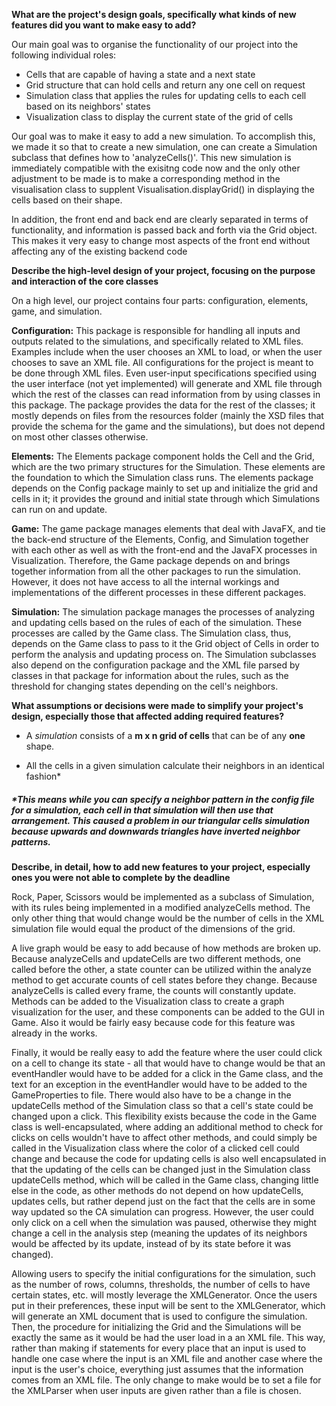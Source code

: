 **What are the project's design goals, specifically what kinds of new features did you want to make easy to add?**

Our main goal was to organise the functionality of our project into the following individual roles: 

* Cells that are capable of having a state and a next state
* Grid structure that can hold cells and return any one cell on request
* Simulation class that applies the rules for updating cells to each cell based on its neighbors' states
* Visualization class to display the current state of the grid of cells

Our goal was to make it easy to add a new simulation. To accomplish this, we made it so that to create a new simulation, one can create a Simulation subclass that defines how to 'analyzeCells()'. This new simulation is immediately compatible with the exisitng code now and the only other adjustment to be made is to make a corresponding method in the visualisation class to supplent Visualisation.displayGrid() in displaying the cells based on their shape.

In addition, the front end and back end are clearly separated in terms of functionality, and information is passed back and forth via the Grid object. This makes it very easy to change most aspects of the front end without affecting any of the existing backend code


**Describe the high-level design of your project, focusing on the purpose and interaction of the core classes**

On a high level, our project contains four parts: configuration, elements, game, and simulation. 

**Configuration:** This package is responsible for handling all inputs and outputs related to the simulations, and specifically related to XML files. Examples include when the user chooses an XML to load, or when the user chooses to save an XML file. All configurations for the project is meant to be done through XML files. Even user-input specifications specified using the user interface (not yet implemented) will generate and XML file through which the rest of the classes can read information from by using classes in this package. The package provides the data for the rest of the classes; it mostly depends on files from the resources folder (mainly the XSD files that provide the schema for the game and the simulations), but does not depend on most other classes otherwise.

**Elements:** The Elements package component holds the Cell and the Grid, which are the two primary structures for the Simulation.
These elements are the foundation to which the Simulation class runs. The elements package depends on the Config package
mainly to set up and initialize the grid and cells in it; it provides the ground and initial state through which Simulations
can run on and update. 

**Game:** The game package manages elements that deal with JavaFX, and tie the back-end structure of the Elements, Config,
and Simulation together with each other as well as with the front-end and the JavaFX processes in Visualization. Therefore, the Game package depends on and brings together information from all the other packages to run the simulation. However, it does not have
access to all the internal workings and implementations of the different processes in these different packages.

**Simulation:** The simulation package manages the processes of analyzing and updating cells based on the rules of each of
the simulation. These processes are called by the Game class. The Simulation class, thus, depends on the Game class to
pass to it the Grid object of Cells in order to perform the analysis and updating process on. The Simulation subclasses
also depend on the configuration package and the XML file parsed by classes in that package for information about the rules,
such as the threshold for changing states depending on the cell's neighbors. 


**What assumptions or decisions were made to simplify your project's design, especially those that affected adding required features?**

* A *simulation* consists of a **m x n grid of cells** that can be of any **one** shape. 

* All the cells in a given simulation  calculate their neighbors in an identical fashion*

##### *This means while you can specify a neighbor pattern in the config file for a simulation, each cell in that simulation will then use that arrangement. This caused a problem in our triangular cells simulation because upwards and downwards triangles have inverted neighbor patterns.




**Describe, in detail, how to add new features to your project, especially ones you were not able to complete by the deadline**

Rock, Paper, Scissors would be implemented
as a subclass of Simulation, with its rules being implemented in a modified analyzeCells
method. The only other thing that would change would be the number of cells in the XML simulation file would equal the product of the dimensions of the grid. 

A live graph
would be easy to add because of how methods are broken up. Because analyzeCells and
updateCells are two different methods, one called before the other, a state counter can be
utilized within the analyze method to get accurate counts of cell states before they change.
Because analyzeCells is called every frame, the counts will constantly update.
Methods can be added to the Visualization class to create a graph visualization for the user,
and these components can be added to the GUI in Game. Also it would be fairly easy
because code for this feature was already in the works. 

Finally, it would be really easy to add
the feature where the user could click on a cell to change its state - all that would have to change
would be that an eventHandler would have to be added for a click in the Game class, and the text for
an exception in the eventHandler would have to be added to the GameProperties to file.
There would also have to be a change in the updateCells method of the Simulation class
so that a cell's state could be changed upon a click. This flexibility
exists because the code in the Game class is well-encapsulated, where adding an additional
method to check for clicks on cells wouldn't have to affect other methods, and could simply
be called in the Visualization class where the color of a clicked cell could change
and because the code for updating cells is also well encapsulated in that the updating of the cells
can be changed just in the Simulation class updateCells method, which will be called in the Game class,
changing little else in the code, as other methods do not depend on how updateCells, updates cells,
but rather depend just on the fact that the cells are in some way updated so the
CA simulation can progress. However, the user could only click on a cell when the simulation was paused, otherwise they might change a cell in the analysis step (meaning the updates of its neighbors would be affected by its update, instead of by its state before it was changed).

Allowing users to specify the initial configurations for the simulation, such as the number of rows, columns, thresholds, the number of cells to have certain states, etc. will mostly leverage the XMLGenerator. Once the users put in their preferences, these input will be sent to the XMLGenerator, which will generate an XML document that is used to configure the simulation. Then, the procedure for initializing the Grid and the Simulations will be exactly the same as it would be had the user load in a an XML file. This way, rather than making if statements for every place that an input is used to handle one case where the input is an XML file and another case where the input is the user's choice, everything just assumes that the information comes from an XML file. The only change to make would be to set a file for the XMLParser when user inputs are given rather than a file is chosen. 


